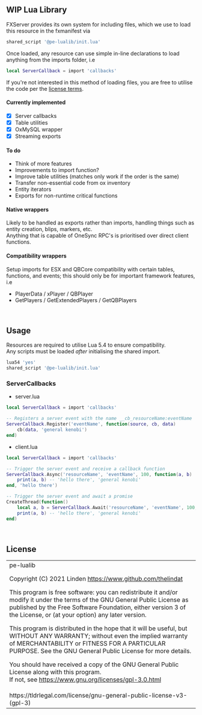 ## WIP Lua Library
FXServer provides its own system for including files, which we use to load this resource in the fxmanifest via
```lua
shared_script '@pe-lualib/init.lua'
```


Once loaded, any resource can use simple in-line declarations to load anything from the imports folder, i.e
```lua
local ServerCallback = import 'callbacks'
```


If you're not interested in this method of loading files, you are free to utilise the code per the [license terms](https://www.gnu.org/licenses/gpl-3.0.html).

#### Currently implemented
- [x] Server callbacks
- [x] Table utilities
- [x] OxMySQL wrapper
- [x] Streaming exports

#### To do
- Think of more features
- Improvements to import function?
- Improve table utilities (matches only work if the order is the same)
- Transfer non-essential code from ox inventory
- Entity iterators
- Exports for non-runtime critical functions

#### Native wrappers
Likely to be handled as exports rather than imports, handling things such as entity creation, blips, markers, etc.  
Anything that is capable of OneSync RPC's is prioritised over direct client functions.  

#### Compatibility wrappers
Setup imports for ESX and QBCore compatibility with certain tables, functions, and events; this should only be for important framework features, i.e
- PlayerData / xPlayer / QBPlayer
- GetPlayers / GetExtendedPlayers / GetQBPlayers

<br>

## Usage
Resources are required to utilise Lua 5.4 to ensure compatibility.  
Any scripts must be loaded _after_ initialising the shared import.
```lua
lua54 'yes'
shared_script '@pe-lualib/init.lua'
```

### ServerCallbacks
- server.lua
```lua
local ServerCallback = import 'callbacks'

-- Registers a server event with the name __cb_resourceName:eventName
ServerCallback.Register('eventName', function(source, cb, data)
    cb(data, 'general kenobi')
end)
```
- client.lua
```lua
local ServerCallback = import 'callbacks'

-- Trigger the server event and receive a callback function
ServerCallback.Async('resourceName', 'eventName', 100, function(a, b)
    print(a, b) -- 'hello there', 'general kenobi'
end, 'hello there')

-- Trigger the server event and await a promise
CreateThread(function()
    local a, b = ServerCallback.Await('resourceName', 'eventName', 100, 'hello there')
    print(a, b) -- 'hello there', 'general kenobi'
end)
```


<br><h2>License</h2>
<table><tr><td>
pe-lualib  

Copyright (C) 2021	Linden <https://www.github.com/thelindat>


This program is free software: you can redistribute it and/or modify it under the terms of the GNU General Public License as published by the Free Software Foundation, either version 3 of the License, or (at your option) any later version.


This program is distributed in the hope that it will be useful, but WITHOUT ANY WARRANTY; without even the implied warranty of MERCHANTABILITY or FITNESS FOR A PARTICULAR PURPOSE.  See the GNU General Public License for more details.


You should have received a copy of the GNU General Public License along with this program.  
If not, see <https://www.gnu.org/licenses/gpl-3.0.html>
</td></tr>
<tr><td>
<font align='center'>https://tldrlegal.com/license/gnu-general-public-license-v3-(gpl-3)</font>
</td></td></table>